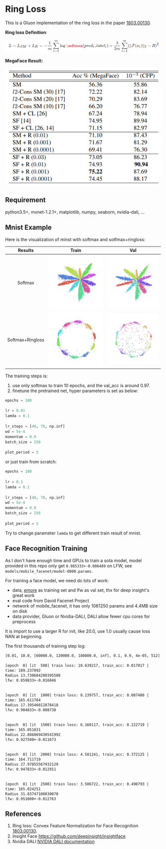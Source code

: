 # Ring Loss
This is a Gluon implementation of the ring loss in the paper [1803.00130](https://arxiv.org/abs/1803.00130).

**Ring loss Definition**:

<img src="resources/ring-loss.png"/>

**MegaFace Result:**

<img src="resources/megaface-result.png"/>


## Requirement
python3.5+, mxnet-1.2.1+, matplotlib, numpy, seaborn, nvidia-dali, ...

## Mnist Example

Here is the visualization of minst with softmax and sotfmax+ringloss:

|Results|Train|Val |
|:---:  |:---:|:---:|
|Softmax|<img src="resources/softmax-train-epoch95.png"/>|<img src="resources/softmax-val-epoch95.png"/>|
|Softmax+Ringloss|<img src="resources/ringloss-train-epoch95.png"/>|<img src="resources/ringloss-val-epoch95.png"/>|


The training steps is:
1. use only softmax to train 10 epochs, and the val_acc is around 0.97.
2. finetune the pretrained net, hyper parameters is set as below:
```python
epochs = 100

lr = 0.01
lamda = 0.1

lr_steps = [40, 70, np.inf]
wd = 5e-4
momentum = 0.9
batch_size = 256

plot_period = 5
```

or just train from scratch:

```python
epochs = 100

lr = 0.1
lamda = 0.1

lr_steps = [40, 70, np.inf]
wd = 5e-4
momentum = 0.9
batch_size = 256

plot_period = 5
```

Try to change parameter `lamda` to get different train result of mnist. 

## Face Recognition Training
As I don't have enough time and GPUs to train a sota model, model provided 
in this repo only get `0.985333+-0.006489` on LFW, see `models/mobile_facenet/model-0000.params`.

For training a face model, we need do lots of work:
- data, [emore](https://github.com/deepinsight/insightface/issues/215) as training set and lfw as val set, 
thx for deep insight's great work
- eval code from David Facenet Project
- network of mobile_facenet, it has only 1081250 params and 4.4MB size on disk
- data provider, Gluon or Nvidia-DALI, DALI allow fewer cpu cores for preprocess

It is import to use a larger R for init, like 20.0, use 1.0 usually cause loss NAN at beginning.

The first thousands of training step log:
```
[0.01, 10.0, [60000.0, 120000.0, 180000.0, inf], 0.1, 0.9, 4e-05, 512]

[epoch  0] [it  500] train loss: 10.639217, train_acc: 0.017017 | time: 189.237092
Radius 13.730684280395508
lfw: 0.859833+-0.016046


[epoch  0] [it  1000] train loss: 8.139757, train_acc: 0.087480 | time: 165.611764
Radius 17.39546012878418
lfw: 0.904833+-0.008738
 

[epoch  0] [it  1500] train loss: 6.160117, train_acc: 0.222719 | time: 165.051831
Radius 22.886869430541992
lfw: 0.927500+-0.011673
 

[epoch  0] [it  2000] train loss: 4.581241, train_acc: 0.372125 | time: 164.711719
Radius 27.97855567932129
lfw: 0.947833+-0.012911
 

[epoch  0] [it  2500] train loss: 3.506722, train_acc: 0.490793 | time: 165.024251
Radius 31.83747100830078
lfw: 0.951000+-0.012763
```
  
## References
1. Ring loss: Convex Feature Normalization for Face Recognition [1803.00130](https://arxiv.org/abs/1803.00130).
2. Insight Face https://github.com/deepinsight/insightface
3. Nvidia DALI [NVIDIA DALI documentation](https://docs.nvidia.com/deeplearning/sdk/dali-developer-guide/docs/index.html)